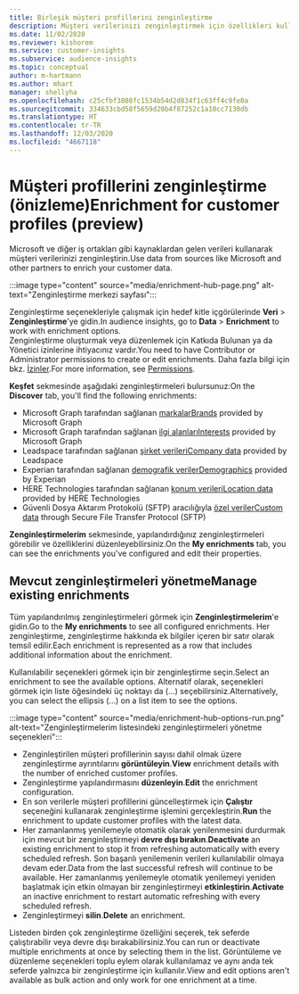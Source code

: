 ```yaml
---
title: Birleşik müşteri profillerini zenginleştirme
description: Müşteri verilerinizi zenginleştirmek için özellikleri kullanın.
ms.date: 11/02/2020
ms.reviewer: kishorem
ms.service: customer-insights
ms.subservice: audience-insights
ms.topic: conceptual
author: m-hartmann
ms.author: mhart
manager: shellyha
ms.openlocfilehash: c25cfbf3808fc1534b54d2d834f1c63ff4c9fe0a
ms.sourcegitcommit: 334633cbd58f5659d20b4f87252c1a10cc7130db
ms.translationtype: HT
ms.contentlocale: tr-TR
ms.lasthandoff: 12/03/2020
ms.locfileid: "4667118"
---
```

# <a name="enrichment-for-customer-profiles-preview"></a><span data-ttu-id="10f7e-103">Müşteri profillerini zenginleştirme (önizleme)</span><span class="sxs-lookup"><span data-stu-id="10f7e-103">Enrichment for customer profiles (preview)</span></span>

<span data-ttu-id="10f7e-104">Microsoft ve diğer iş ortakları gibi kaynaklardan gelen verileri kullanarak müşteri verilerinizi zenginleştirin.</span><span class="sxs-lookup"><span data-stu-id="10f7e-104">Use data from sources like Microsoft and other partners to enrich your customer data.</span></span>

:::image type="content" source="media/enrichment-hub-page.png" alt-text="Zenginleştirme merkezi sayfası":::

<span data-ttu-id="10f7e-106">Zenginleştirme seçenekleriyle çalışmak için hedef kitle içgörülerinde **Veri** > **Zenginleştirme**'ye gidin.</span><span class="sxs-lookup"><span data-stu-id="10f7e-106">In audience insights, go to **Data** > **Enrichment** to work with enrichment options.</span></span>    
<span data-ttu-id="10f7e-107">Zenginleştirme oluşturmak veya düzenlemek için Katkıda Bulunan ya da Yönetici izinlerine ihtiyacınız vardır.</span><span class="sxs-lookup"><span data-stu-id="10f7e-107">You need to have Contributor or Administrator permissions to create or edit enrichments.</span></span> <span data-ttu-id="10f7e-108">Daha fazla bilgi için bkz. [İzinler](permissions.md).</span><span class="sxs-lookup"><span data-stu-id="10f7e-108">For more information, see [Permissions](permissions.md).</span></span>

<span data-ttu-id="10f7e-109">**Keşfet** sekmesinde aşağıdaki zenginleştirmeleri bulursunuz:</span><span class="sxs-lookup"><span data-stu-id="10f7e-109">On the **Discover** tab, you'll find the following enrichments:</span></span>

- <span data-ttu-id="10f7e-110">Microsoft Graph tarafından sağlanan [markalar](enrichment-microsoft-graph.md)</span><span class="sxs-lookup"><span data-stu-id="10f7e-110">[Brands](enrichment-microsoft-graph.md) provided by Microsoft Graph</span></span>
- <span data-ttu-id="10f7e-111">Microsoft Graph tarafından sağlanan [ilgi alanları](enrichment-microsoft-graph.md)</span><span class="sxs-lookup"><span data-stu-id="10f7e-111">[Interests](enrichment-microsoft-graph.md) provided by Microsoft Graph</span></span>
- <span data-ttu-id="10f7e-112">Leadspace tarafından sağlanan [şirket verileri](enrichment-leadspace.md)</span><span class="sxs-lookup"><span data-stu-id="10f7e-112">[Company data](enrichment-leadspace.md) provided by Leadspace</span></span>
- <span data-ttu-id="10f7e-113">Experian tarafından sağlanan [demografik veriler](enrichment-experian.md)</span><span class="sxs-lookup"><span data-stu-id="10f7e-113">[Demographics](enrichment-experian.md) provided by Experian</span></span>
- <span data-ttu-id="10f7e-114">HERE Technologies tarafından sağlanan [konum verileri](enrichment-here.md)</span><span class="sxs-lookup"><span data-stu-id="10f7e-114">[Location data](enrichment-here.md) provided by HERE Technologies</span></span>
- <span data-ttu-id="10f7e-115">Güvenli Dosya Aktarım Protokolü (SFTP) aracılığıyla [özel veriler](enrichment-SFTP-custom-import.md)</span><span class="sxs-lookup"><span data-stu-id="10f7e-115">[Custom data](enrichment-SFTP-custom-import.md) through Secure File Transfer Protocol (SFTP)</span></span>

<span data-ttu-id="10f7e-116">**Zenginleştirmelerim** sekmesinde, yapılandırdığınız zenginleştirmeleri görebilir ve özelliklerini düzenleyebilirsiniz.</span><span class="sxs-lookup"><span data-stu-id="10f7e-116">On the **My enrichments** tab, you can see the enrichments you've configured and edit their properties.</span></span>

## <a name="manage-existing-enrichments"></a><span data-ttu-id="10f7e-117">Mevcut zenginleştirmeleri yönetme</span><span class="sxs-lookup"><span data-stu-id="10f7e-117">Manage existing enrichments</span></span>

<span data-ttu-id="10f7e-118">Tüm yapılandırılmış zenginleştirmeleri görmek için **Zenginleştirmelerim**'e gidin.</span><span class="sxs-lookup"><span data-stu-id="10f7e-118">Go to the **My enrichments** to see all configured enrichments.</span></span> <span data-ttu-id="10f7e-119">Her zenginleştirme, zenginleştirme hakkında ek bilgiler içeren bir satır olarak temsil edilir.</span><span class="sxs-lookup"><span data-stu-id="10f7e-119">Each enrichment is represented as a row that includes additional information about the enrichment.</span></span>

<span data-ttu-id="10f7e-120">Kullanılabilir seçenekleri görmek için bir zenginleştirme seçin.</span><span class="sxs-lookup"><span data-stu-id="10f7e-120">Select an enrichment to see the available options.</span></span> <span data-ttu-id="10f7e-121">Alternatif olarak, seçenekleri görmek için liste öğesindeki üç noktayı da (...) seçebilirsiniz.</span><span class="sxs-lookup"><span data-stu-id="10f7e-121">Alternatively, you can select the ellipsis (...) on a list item to see the options.</span></span>

:::image type="content" source="media/enrichment-hub-options-run.png" alt-text="Zenginleştirmelerim listesindeki zenginleştirmeleri yönetme seçenekleri":::

- <span data-ttu-id="10f7e-123">Zenginleştirilen müşteri profillerinin sayısı dahil olmak üzere zenginleştirme ayrıntılarını **görüntüleyin**.</span><span class="sxs-lookup"><span data-stu-id="10f7e-123">**View** enrichment details with the number of enriched customer profiles.</span></span>
- <span data-ttu-id="10f7e-124">Zenginleştirme yapılandırmasını **düzenleyin**.</span><span class="sxs-lookup"><span data-stu-id="10f7e-124">**Edit** the enrichment configuration.</span></span>
- <span data-ttu-id="10f7e-125">En son verilerle müşteri profillerini güncelleştirmek için **Çalıştır** seçeneğini kullanarak zenginleştirme işlemini gerçekleştirin.</span><span class="sxs-lookup"><span data-stu-id="10f7e-125">**Run** the enrichment to update customer profiles with the latest data.</span></span>
- <span data-ttu-id="10f7e-126">Her zamanlanmış yenilemeyle otomatik olarak yenilenmesini durdurmak için mevcut bir zenginleştirmeyi **devre dışı bırakın**.</span><span class="sxs-lookup"><span data-stu-id="10f7e-126">**Deactivate** an existing enrichment to stop it from refreshing automatically with every scheduled refresh.</span></span> <span data-ttu-id="10f7e-127">Son başarılı yenilemenin verileri kullanılabilir olmaya devam eder.</span><span class="sxs-lookup"><span data-stu-id="10f7e-127">Data from the last successful refresh will continue to be available.</span></span> <span data-ttu-id="10f7e-128">Her zamanlanmış yenilemeyle otomatik yenilemeyi yeniden başlatmak için etkin olmayan bir zenginleştirmeyi **etkinleştirin**.</span><span class="sxs-lookup"><span data-stu-id="10f7e-128">**Activate** an inactive enrichment to restart automatic refreshing with every scheduled refresh.</span></span>
- <span data-ttu-id="10f7e-129">Zenginleştirmeyi **silin**.</span><span class="sxs-lookup"><span data-stu-id="10f7e-129">**Delete** an enrichment.</span></span>

<span data-ttu-id="10f7e-130">Listeden birden çok zenginleştirme özelliğini seçerek, tek seferde çalıştırabilir veya devre dışı bırakabilirsiniz.</span><span class="sxs-lookup"><span data-stu-id="10f7e-130">You can run or deactivate multiple enrichments at once by selecting them in the list.</span></span> <span data-ttu-id="10f7e-131">Görüntüleme ve düzenleme seçenekleri toplu eylem olarak kullanılamaz ve aynı anda tek seferde yalnızca bir zenginleştirme için kullanılır.</span><span class="sxs-lookup"><span data-stu-id="10f7e-131">View and edit options aren't available as bulk action and only work for one enrichment at a time.</span></span>
